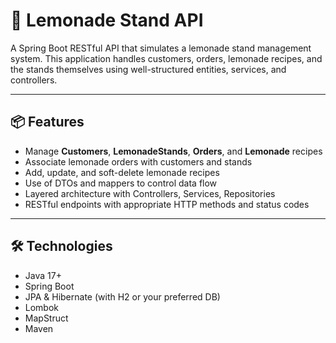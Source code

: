 # 🍋 Lemonade Stand API

A Spring Boot RESTful API that simulates a lemonade stand management system. This application handles customers, orders, lemonade recipes, and the stands themselves using well-structured entities, services, and controllers.

---

## 📦 Features

- Manage **Customers**, **LemonadeStands**, **Orders**, and **Lemonade** recipes
- Associate lemonade orders with customers and stands
- Add, update, and soft-delete lemonade recipes
- Use of DTOs and mappers to control data flow
- Layered architecture with Controllers, Services, Repositories
- RESTful endpoints with appropriate HTTP methods and status codes

---

## 🛠 Technologies

- Java 17+
- Spring Boot
- JPA & Hibernate (with H2 or your preferred DB)
- Lombok
- MapStruct
- Maven


